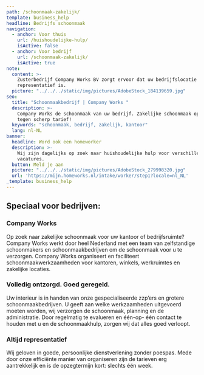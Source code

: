 ```yaml
---
path: /schoonmaak-zakelijk/
template: business_help
headline: Bedrijfs schoonmaak
navigation:
  - anchor: Voor thuis
    url: /huishoudelijke-hulp/
    isActive: false
  - anchor: Voor bedrijf
    url: /schoonmaak-zakelijk/
    isActive: true
note:
  content: >-
    Zusterbedrijf Company Works BV zorgt ervoor dat uw bedrijfslocatie altijd
    representatief is.
  picture: "../../../static/img/pictures/AdobeStock_184139659.jpg"
seo:
  title: "Schoonmaakbedrijf | Company Works "
  description: >-
    Company Works de schoonmaak van uw bedrijf. Zakelijke schoonmaak op maat en
    tegen scherp tarief!
  keywords: "schoonmaak, bedrijf, zakelijk, kantoor"
  lang: nl-NL
banner:
  headline: Word ook een homeworker
  description: >-
    Wij zijn dagelijks op zoek naar huishoudelijke hulp voor verschillende
    vacatures.
  button: Meld je aan
  picture: "../../../static/img/pictures/AdobeStock_279998320.jpg"
  url: 'https://mijn.homeworks.nl/intake/worker/step1?locale=nl_NL'
_template: business_help
---
```


## **Speciaal voor bedrijven:**

### **Company Works**

Op zoek naar zakelijke schoonmaak voor uw kantoor of bedrijfsruimte? Company Works werkt door heel Nederland met een team van zelfstandige schoonmakers en schoonmaakbedrijven om de schoonmaak voor u te verzorgen. Company Works organiseert en faciliteert schoonmaakwerkzaamheden voor kantoren, winkels, werkruimtes en zakelijke locaties.

### **Volledig ontzorgd. Goed geregeld.**

Uw interieur is in handen van onze gespecialiseerde zzp’ers en grotere schoonmaakbedrijven. U geeft aan welke werkzaamheden uitgevoerd moeten worden, wij verzorgen de schoonmaak, planning en de administratie. Door regelmatig te evalueren en één-op- één contact te houden met u en de schoonmaakhulp, zorgen wij dat alles goed verloopt.

### **Altijd representatief**

Wij geloven in goede, persoonlijke dienstverlening zonder poespas. Mede door onze efficiënte manier van organiseren zijn de tarieven erg aantrekkelijk en is de opzegtermijn kort: slechts één week.
